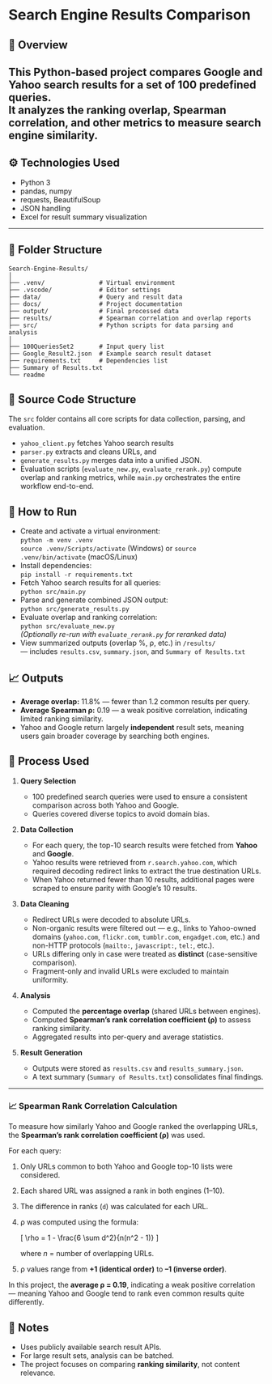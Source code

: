 # Search Engine Results Comparison

## 📌 Overview
This Python-based project compares **Google** and **Yahoo** search results for a set of 100 predefined queries.  
It analyzes the **ranking overlap**, **Spearman correlation**, and other metrics to measure search engine similarity.
---

## ⚙️ Technologies Used
- Python 3  
- pandas, numpy  
- requests, BeautifulSoup  
- JSON handling  
- Excel for result summary visualization
---

## 📁 Folder Structure
```
Search-Engine-Results/
│
├── .venv/               # Virtual environment
├── .vscode/             # Editor settings
├── data/                # Query and result data
├── docs/                # Project documentation
├── output/              # Final processed data
├── results/             # Spearman correlation and overlap reports
├── src/                 # Python scripts for data parsing and analysis
│
├── 100QueriesSet2       # Input query list
├── Google_Result2.json  # Example search result dataset
├── requirements.txt     # Dependencies list
├── Summary of Results.txt
└── readme
```
## 🧠 Source Code Structure
The `src` folder contains all core scripts for data collection, parsing, and evaluation. 
- `yahoo_client.py` fetches Yahoo search results
- `parser.py` extracts and cleans URLs, and
- `generate_results.py` merges data into a unified JSON.
- Evaluation scripts (`evaluate_new.py`, `evaluate_rerank.py`) compute overlap and ranking metrics, while `main.py` orchestrates the entire workflow end-to-end.

## 🚀 How to Run
- Create and activate a virtual environment:  
  `python -m venv .venv`  
  `source .venv/Scripts/activate` (Windows) or `source .venv/bin/activate` (macOS/Linux)
- Install dependencies:  
  `pip install -r requirements.txt`
- Fetch Yahoo search results for all queries:  
  `python src/main.py`
- Parse and generate combined JSON output:  
  `python src/generate_results.py`
- Evaluate overlap and ranking correlation:  
  `python src/evaluate_new.py`  
  *(Optionally re-run with `evaluate_rerank.py` for reranked data)*
- View summarized outputs (overlap %, ρ, etc.) in `/results/`  
  — includes `results.csv`, `summary.json`, and `Summary of Results.txt`


## 📈 Outputs
- **Average overlap:** 11.8% — fewer than 1.2 common results per query.  
- **Average Spearman ρ:** 0.19 — a weak positive correlation, indicating limited ranking similarity.  
 - Yahoo and Google return largely **independent** result sets, meaning users gain broader coverage by searching both engines.

## 🔄 Process Used

1. **Query Selection**  
   - 100 predefined search queries were used to ensure a consistent comparison across both Yahoo and Google.  
   - Queries covered diverse topics to avoid domain bias.

2. **Data Collection**  
   - For each query, the top-10 search results were fetched from **Yahoo** and **Google**.  
   - Yahoo results were retrieved from `r.search.yahoo.com`, which required decoding redirect links to extract the true destination URLs.  
   - When Yahoo returned fewer than 10 results, additional pages were scraped to ensure parity with Google’s 10 results.

3. **Data Cleaning**  
   - Redirect URLs were decoded to absolute URLs.  
   - Non-organic results were filtered out — e.g., links to Yahoo-owned domains (`yahoo.com`, `flickr.com`, `tumblr.com`, `engadget.com`, etc.) and non-HTTP protocols (`mailto:`, `javascript:`, `tel:`, etc.).  
   - URLs differing only in case were treated as **distinct** (case-sensitive comparison).  
   - Fragment-only and invalid URLs were excluded to maintain uniformity.

4. **Analysis**  
   - Computed the **percentage overlap** (shared URLs between engines).  
   - Computed **Spearman’s rank correlation coefficient (ρ)** to assess ranking similarity.  
   - Aggregated results into per-query and average statistics.

5. **Result Generation**  
   - Outputs were stored as `results.csv` and `results_summary.json`.  
   - A text summary (`Summary of Results.txt`) consolidates final findings.
---
### 📈 Spearman Rank Correlation Calculation

To measure how similarly Yahoo and Google ranked the overlapping URLs, the **Spearman’s rank correlation coefficient (ρ)** was used.

For each query:
1. Only URLs common to both Yahoo and Google top-10 lists were considered.  
2. Each shared URL was assigned a rank in both engines (1–10).  
3. The difference in ranks (`d`) was calculated for each URL.  
4. ρ was computed using the formula:

   \[
   \rho = 1 - \frac{6 \sum d^2}{n(n^2 - 1)}
   \]

   where *n* = number of overlapping URLs.  
5. ρ values range from **+1 (identical order)** to **–1 (inverse order)**.  

In this project, the **average ρ = 0.19**, indicating a weak positive correlation — meaning Yahoo and Google tend to rank even common results quite differently.

## 🧩 Notes
- Uses publicly available search result APIs.  
- For large result sets, analysis can be batched.  
- The project focuses on comparing **ranking similarity**, not content relevance.
